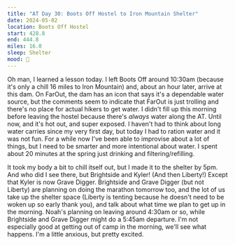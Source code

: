 ```yaml
---
title: "AT Day 30: Boots Off Hostel to Iron Mountain Shelter"
date: 2024-05-02
location: Boots Off Hostel
start: 428.8
end: 444.8
miles: 16.0
sleep: Shelter
mood: 🙂
---
```

Oh man, I learned a lesson today. I left Boots Off around 10:30am (because it's only a chill 16 miles to Iron Mountain) and, about an hour later, arrive at this dam. On FarOut, the dam has an icon that says it's a dependable water source, but the comments seem to indicate that FarOut is just trolling and there's no place for actual hikers to get water. I didn't fill up this morning before leaving the hostel because there's *always* water along the AT. Until now, and it's hot out, and super exposed. I haven't had to think about long water carries since my very first day, but today I had to ration water and it was not fun. For a while now I've been able to improvise about a lot of things, but I need to be smarter and more intentional about water. I spent about 20 minutes at the spring just drinking and filtering/refilling.

It took my body a bit to chill itself out, but I made it to the shelter by 5pm. And who did I see there, but Brightside and Kyler! (And then Liberty!) Except that Kyler is now Grave Digger. Brightside and Grave Digger (but not Liberty) are planning on doing the marathon tomorrow too, and the lot of us take up the shelter space (Liberty is tenting because he doesn't need to be woken up so early thank you), and talk about what time we plan to get up in the morning. Noah's planning on leaving around 4:30am or so, while Brightside and Grave Digger might do a 5:45am departure. I'm not especially good at getting out of camp in the morning, we'll see what happens. I'm a little anxious, but pretty excited.
